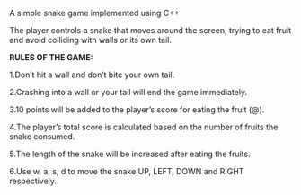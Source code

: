 A simple snake game implemented using C++

The player controls a snake that moves around the screen, trying to eat fruit and avoid colliding with walls or its own tail. 

**RULES OF THE GAME:**

1.Don’t hit a wall and don’t bite your own tail.

2.Crashing into a wall or your tail will end the game immediately.

3.10 points will be added to the player’s score for eating the fruit (@).

4.The player’s total score is calculated based on the number of fruits the snake consumed.

5.The length of the snake will be increased after eating the fruits.

6.Use w, a, s, d to move the snake UP, LEFT, DOWN and RIGHT respectively.

